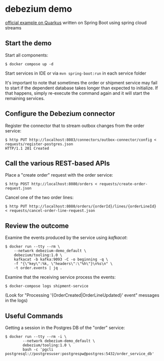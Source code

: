 # debezium demo

[official example on Quarkus](https://github.com/debezium/debezium-examples/tree/main/outbox) written on Spring Boot
using spring cloud streams

## Start the demo

Start all components:

```console
$ docker compose up -d
```

Start services in IDE or via `mvn spring-boot:run` in each service folder

It's important to note that sometimes the order or shipment service may fail to start if the dependent database takes
longer than expected to initialize. If that happens, simply re-execute the command again and it will start the remaining
services.

## Configure the Debezium connector

Register the connector that to stream outbox changes from the order service:

```console
$ http PUT http://localhost:8083/connectors/outbox-connector/config < requests/register-postgres.json
HTTP/1.1 201 Created
```

## Call the various REST-based APIs

Place a "create order" request with the order service:

```console
$ http POST http://localhost:8080/orders < requests/create-order-request.json
```

Cancel one of the two order lines:

```console
$ http PUT http://localhost:8080/orders/{orderId}/lines/{orderLineId} < requests/cancel-order-line-request.json
```

## Review the outcome

Examine the events produced by the service using _kafkacat_:

```console
$ docker run --tty --rm \
    --network debezium-demo_default \
    debezium/tooling:1.0 \
    kafkacat -b kafka:9093 -C -o beginning -q \
    -f "{\"key\":%k, \"headers\":\"%h\"}\n%s\n" \
    -t order.events | jq .
```

Examine that the receiving service process the events:

```console
$ docker-compose logs shipment-service
```

(Look for "Processing '{OrderCreated|OrderLineUpdated}' event" messages in the logs)

## Useful Commands

Getting a session in the Postgres DB of the "order" service:

```console
$ docker run --tty --rm -i \
        --network debezium-demo_default \
        debezium/tooling:1.0 \
        bash -c 'pgcli postgresql://postgresuser:postgrespw@postgres:5432/order_service_db'
```
